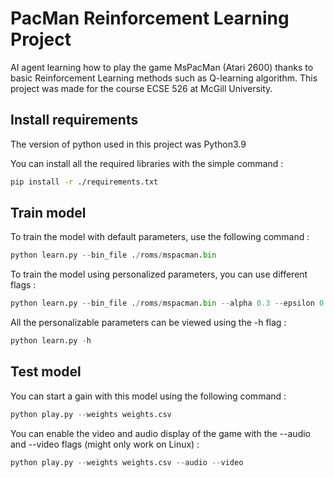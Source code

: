 # PacMan Reinforcement Learning Project

AI agent learning how to play the game MsPacMan (Atari 2600) thanks to basic Reinforcement Learning methods such as Q-learning algorithm. This project was made for the course ECSE 526 at McGill University.

## Install requirements

The version of python used in this project was Python3.9

You can install all the required libraries with the simple command :

```bash
pip install -r ./requirements.txt
```

## Train model

To train the model with default parameters, use the following command :

```python
python learn.py --bin_file ./roms/mspacman.bin
```

To train the model using personalized parameters, you can use different flags :

```python
python learn.py --bin_file ./roms/mspacman.bin --alpha 0.3 --epsilon 0.90 --nbr_episodes 100
```

All the personalizable parameters can be viewed using the -h flag :
```python
python learn.py -h
```

## Test model

You can start a gain with this model using the following command :
```python
python play.py --weights weights.csv
```

You can enable the video and audio display of the game with the --audio and --video flags (might only work on Linux) :

```python
python play.py --weights weights.csv --audio --video
```

